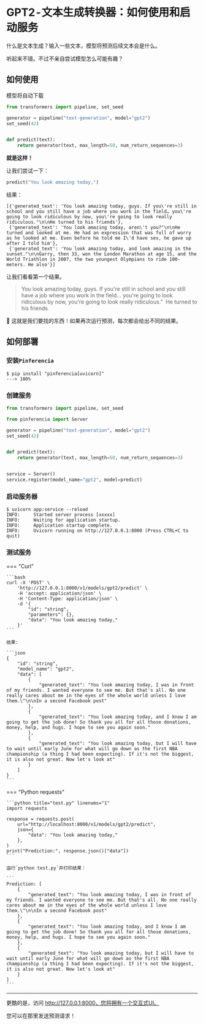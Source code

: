 # GPT2 - 文本生成转换器：如何使用和启动服务

什么是文本生成？输入一些文本，模型将预测后续文本会是什么。

听起来不错。不过不亲自尝试模型怎么可能有趣？

## 如何使用

模型将自动下载

```python
from transformers import pipeline, set_seed

generator = pipeline("text-generation", model="gpt2")
set_seed(42)


def predict(text):
    return generator(text, max_length=50, num_return_sequences=3)
```

**就是这样！**

让我们尝试一下：
```python
predict("You look amazing today,")
```

结果：

```
[{'generated_text': 'You look amazing today, guys. If you\'re still in school and you still have a job where you work in the field… you\'re going to look ridiculous by now, you\'re going to look really ridiculous."\n\nHe turned to his friends'},
 {'generated_text': 'You look amazing today, aren\'t you?"\n\nHe turned and looked at me. He had an expression that was full of worry as he looked at me. Even before he told me I\'d have sex, he gave up after I told him'},
 {'generated_text': 'You look amazing today, and look amazing in the sunset."\n\nGarry, then 33, won the London Marathon at age 15, and the World Triathlon in 2007, the two youngest Olympians to ride 100-meters. He also'}]
```

让我们看看第一个结果。
> You look amazing today, guys. If you're still in school and you still have a job where you work in the field… you're going to look ridiculous by now, you're going to look really ridiculous." 
> He turned to his friends

🤣 这就是我们要找的东西！如果再次运行预测，每次都会给出不同的结果。

## 如何部署

### 安装`Pinferencia`

<div class="termy">

```console
$ pip install "pinferencia[uvicorn]"
---> 100%
```

</div>

### 创建服务

```python title="app.py" linenums="1" hl_lines="3 13-14"
from transformers import pipeline, set_seed

from pinferencia import Server

generator = pipeline("text-generation", model="gpt2")
set_seed(42)


def predict(text):
    return generator(text, max_length=50, num_return_sequences=3)


service = Server()
service.register(model_name="gpt2", model=predict)

```

### 启动服务器

<div class="termy">

```console
$ uvicorn app:service --reload
INFO:     Started server process [xxxxx]
INFO:     Waiting for application startup.
INFO:     Application startup complete.
INFO:     Uvicorn running on http://127.0.0.1:8000 (Press CTRL+C to quit)
```

</div>

### 测试服务

=== "Curl"

    ```bash
    curl -X 'POST' \
        'http://127.0.0.1:8000/v1/models/gpt2/predict' \
        -H 'accept: application/json' \
        -H 'Content-Type: application/json' \
        -d '{
            "id": "string",
            "parameters": {},
            "data": "You look amazing today,"
        }'
    ```

    结果:
    
    ```json
    {
        "id": "string",
        "model_name": "gpt2",
        "data": [
            {
                "generated_text": "You look amazing today, I was in front of my friends. I wanted everyone to see me. But that's all. No one really cares about me in the eyes of the whole world unless I love them.\"\n\nIn a second Facebook post"
            },
            {
                "generated_text": "You look amazing today, and I know I am going to get the job done! So thank you all for all those donations, money, help, and hugs. I hope to see you again soon."
            },
            {
                "generated_text": "You look amazing today, but I will have to wait until early June for what will go down as the first NBA championship (a thing I had been expecting). If it's not the biggest, it is also not great. Now let's look at"
            }
        ]
    }
    ```

=== "Python requests"

    ```python title="test.py" linenums="1"
    import requests

    response = requests.post(
        url="http://localhost:8000/v1/models/gpt2/predict",
        json={
            "data": "You look amazing today,"
        },
    )
    print("Prediction:", response.json()["data"])
    ```

    运行`python test.py`并打印结果：

    ```
    Prediction: [
        {
            "generated_text": "You look amazing today, I was in front of my friends. I wanted everyone to see me. But that's all. No one really cares about me in the eyes of the whole world unless I love them.\"\n\nIn a second Facebook post"
        },
        {
            "generated_text": "You look amazing today, and I know I am going to get the job done! So thank you all for all those donations, money, help, and hugs. I hope to see you again soon."
        },
        {
            "generated_text": "You look amazing today, but I will have to wait until early June for what will go down as the first NBA championship (a thing I had been expecting). If it's not the biggest, it is also not great. Now let's look at"
        }
    ]
    ```

---

更酷的是，访问 http://127.0.0.1:8000，您将拥有一个交互式UI。

您可以在那里发送预测请求！
